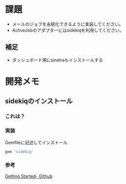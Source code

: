# 課題
- メールのジョブを永続化できるように実装してください。
- ActiveJobのアダプターにはsidekiqを利用してください。

## 補足
- ダッシュボード用にsinatraもインストールする

# 開発メモ
 ## sidekiqのインストール
 
### これは？
 
### 実装
 Gemfileに記述してインストール
 ```rb
 gem 'sidekiq'
 ```
 
### 参考
[Getting Started- GIthub](https://github.com/mperham/sidekiq/wiki/Getting-Started)
